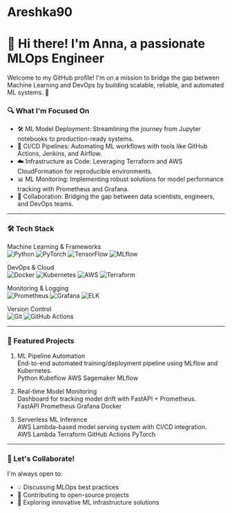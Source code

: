 # Areshka90
# 👋 Hi there! I'm Anna, a passionate MLOps Engineer

Welcome to my GitHub profile! I'm on a mission to bridge the gap between Machine Learning and DevOps by building scalable, reliable, and automated ML systems. 🚀

### 🔍 What I'm Focused On
- 🛠️ ML Model Deployment: Streamlining the journey from Jupyter notebooks to production-ready systems.
- 🔄 CI/CD Pipelines: Automating ML workflows with tools like GitHub Actions, Jenkins, and Airflow.
- ☁️ Infrastructure as Code: Leveraging Terraform and AWS CloudFormation for reproducible environments.
- 📊 ML Monitoring: Implementing robust solutions for model performance tracking with Prometheus and Grafana.
- 🤝 Collaboration: Bridging the gap between data scientists, engineers, and DevOps teams.

---

### 🛠️ Tech Stack
Machine Learning & Frameworks  
![Python](https://img.shields.io/badge/Python-3776AB?style=flat&logo=python&logoColor=white)
![PyTorch](https://img.shields.io/badge/PyTorch-EE4C2C?style=flat&logo=pytorch&logoColor=white)
![TensorFlow](https://img.shields.io/badge/TensorFlow-FF6F00?style=flat&logo=tensorflow&logoColor=white)
![MLflow](https://img.shields.io/badge/MLflow-0194E2?style=flat&logo=mlflow&logoColor=white)

DevOps & Cloud  
![Docker](https://img.shields.io/badge/Docker-2496ED?style=flat&logo=docker&logoColor=white)
![Kubernetes](https://img.shields.io/badge/Kubernetes-326CE5?style=flat&logo=kubernetes&logoColor=white)
![AWS](https://img.shields.io/badge/AWS-232F3E?style=flat&logo=amazon-aws&logoColor=white)
![Terraform](https://img.shields.io/badge/Terraform-7B42BC?style=flat&logo=terraform&logoColor=white)

Monitoring & Logging  
![Prometheus](https://img.shields.io/badge/Prometheus-E6522C?style=flat&logo=prometheus&logoColor=white)
![Grafana](https://img.shields.io/badge/Grafana-F46800?style=flat&logo=grafana&logoColor=white)
![ELK](https://img.shields.io/badge/ELK-005571?style=flat&logo=elastic&logoColor=white)

Version Control  
![Git](https://img.shields.io/badge/Git-F05032?style=flat&logo=git&logoColor=white)
![GitHub Actions](https://img.shields.io/badge/GitHub_Actions-2088FF?style=flat&logo=github-actions&logoColor=white)

---

### 🚀 Featured Projects
1. ML Pipeline Automation  
   End-to-end automated training/deployment pipeline using MLflow and Kubernetes.  
   Python Kubeflow AWS Sagemaker MLflow

2. Real-time Model Monitoring  
   Dashboard for tracking model drift with FastAPI + Prometheus.  
   FastAPI Prometheus Grafana Docker

3. Serverless ML Inference  
   AWS Lambda-based model serving system with CI/CD integration.  
   AWS Lambda Terraform GitHub Actions PyTorch

---

### 🤝 Let's Collaborate!
I'm always open to:
- 💡 Discussing MLOps best practices
- 🚀 Contributing to open-source projects
- 🎯 Exploring innovative ML infrastructure solutions
